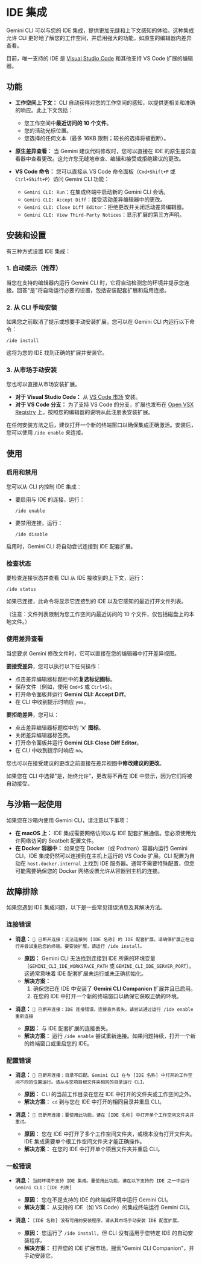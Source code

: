 # IDE 集成

Gemini CLI 可以与您的 IDE 集成，提供更加无缝和上下文感知的体验。这种集成允许 CLI 更好地了解您的工作空间，并启用强大的功能，如原生的编辑器内差异查看。

目前，唯一支持的 IDE 是 [Visual Studio Code](https://code.visualstudio.com/) 和其他支持 VS Code 扩展的编辑器。

## 功能

- **工作空间上下文：** CLI 自动获得对您的工作空间的感知，以提供更相关和准确的响应。此上下文包括：
  - 您工作空间中**最近访问的 10 个文件**。
  - 您的活动光标位置。
  - 您选择的任何文本（最多 16KB 限制；较长的选择将被截断）。

- **原生差异查看：** 当 Gemini 建议代码修改时，您可以直接在 IDE 的原生差异查看器中查看更改。这允许您无缝地审查、编辑和接受或拒绝建议的更改。

- **VS Code 命令：** 您可以直接从 VS Code 命令面板（`Cmd+Shift+P` 或 `Ctrl+Shift+P`）访问 Gemini CLI 功能：
  - `Gemini CLI: Run`：在集成终端中启动新的 Gemini CLI 会话。
  - `Gemini CLI: Accept Diff`：接受活动差异编辑器中的更改。
  - `Gemini CLI: Close Diff Editor`：拒绝更改并关闭活动差异编辑器。
  - `Gemini CLI: View Third-Party Notices`：显示扩展的第三方声明。

## 安装和设置

有三种方式设置 IDE 集成：

### 1. 自动提示（推荐）

当您在支持的编辑器内运行 Gemini CLI 时，它将自动检测您的环境并提示您连接。回答"是"将自动运行必要的设置，包括安装配套扩展和启用连接。

### 2. 从 CLI 手动安装

如果您之前取消了提示或想要手动安装扩展，您可以在 Gemini CLI 内运行以下命令：

```
/ide install
```

这将为您的 IDE 找到正确的扩展并安装它。

### 3. 从市场手动安装

您也可以直接从市场安装扩展。

- **对于 Visual Studio Code：** 从 [VS Code 市场](https://marketplace.visualstudio.com/items?itemName=google.gemini-cli-vscode-ide-companion) 安装。
- **对于 VS Code 分支：** 为了支持 VS Code 的分支，扩展也发布在 [Open VSX Registry](https://open-vsx.org/extension/google/gemini-cli-vscode-ide-companion) 上。按照您的编辑器的说明从此注册表安装扩展。

在任何安装方法之后，建议打开一个新的终端窗口以确保集成正确激活。安装后，您可以使用 `/ide enable` 来连接。

## 使用

### 启用和禁用

您可以从 CLI 内控制 IDE 集成：

- 要启用与 IDE 的连接，运行：
  ```
  /ide enable
  ```
- 要禁用连接，运行：
  ```
  /ide disable
  ```

启用时，Gemini CLI 将自动尝试连接到 IDE 配套扩展。

### 检查状态

要检查连接状态并查看 CLI 从 IDE 接收到的上下文，运行：

```
/ide status
```

如果已连接，此命令将显示它连接到的 IDE 以及它感知的最近打开文件列表。

（注意：文件列表限制为您工作空间内最近访问的 10 个文件，仅包括磁盘上的本地文件。）

### 使用差异查看

当您要求 Gemini 修改文件时，它可以直接在您的编辑器中打开差异视图。

**要接受差异**，您可以执行以下任何操作：

- 点击差异编辑器标题栏中的**复选标记图标**。
- 保存文件（例如，使用 `Cmd+S` 或 `Ctrl+S`）。
- 打开命令面板并运行 **Gemini CLI: Accept Diff**。
- 在 CLI 中收到提示时响应 `yes`。

**要拒绝差异**，您可以：

- 点击差异编辑器标题栏中的 **'x' 图标**。
- 关闭差异编辑器标签页。
- 打开命令面板并运行 **Gemini CLI: Close Diff Editor**。
- 在 CLI 中收到提示时响应 `no`。

您也可以在接受建议的更改之前直接在差异视图中**修改建议的更改**。

如果您在 CLI 中选择"是，始终允许"，更改将不再在 IDE 中显示，因为它们将被自动接受。

## 与沙箱一起使用

如果您在沙箱内使用 Gemini CLI，请注意以下事项：

- **在 macOS 上：** IDE 集成需要网络访问以与 IDE 配套扩展通信。您必须使用允许网络访问的 Seatbelt 配置文件。
- **在 Docker 容器中：** 如果您在 Docker（或 Podman）容器内运行 Gemini CLI，IDE 集成仍然可以连接到在主机上运行的 VS Code 扩展。CLI 配置为自动在 `host.docker.internal` 上找到 IDE 服务器。通常不需要特殊配置，但您可能需要确保您的 Docker 网络设置允许从容器到主机的连接。

## 故障排除

如果您遇到 IDE 集成问题，以下是一些常见错误消息及其解决方法。

### 连接错误

- **消息：** `🔴 已断开连接：无法连接到 [IDE 名称] 的 IDE 配套扩展。请确保扩展正在运行并尝试重启您的终端。要安装扩展，请运行 /ide install。`
  - **原因：** Gemini CLI 无法找到连接到 IDE 所需的环境变量（`GEMINI_CLI_IDE_WORKSPACE_PATH` 或 `GEMINI_CLI_IDE_SERVER_PORT`）。这通常意味着 IDE 配套扩展未运行或未正确初始化。
  - **解决方案：**
    1.  确保您已在 IDE 中安装了 **Gemini CLI Companion** 扩展并且已启用。
    2.  在您的 IDE 中打开一个新的终端窗口以确保它获取正确的环境。

- **消息：** `🔴 已断开连接：IDE 连接错误。连接意外丢失。请尝试通过运行 /ide enable 重新连接`
  - **原因：** 与 IDE 配套扩展的连接丢失。
  - **解决方案：** 运行 `/ide enable` 尝试重新连接。如果问题持续，打开一个新的终端窗口或重启您的 IDE。

### 配置错误

- **消息：** `🔴 已断开连接：目录不匹配。Gemini CLI 在与 [IDE 名称] 中打开的工作空间不同的位置运行。请从与您项目根文件夹相同的目录运行 CLI。`
  - **原因：** CLI 的当前工作目录在您在 IDE 中打开的文件夹或工作空间之外。
  - **解决方案：** `cd` 到与您在 IDE 中打开的相同目录并重启 CLI。

- **消息：** `🔴 已断开连接：要使用此功能，请在 [IDE 名称] 中打开单个工作空间文件夹并重试。`
  - **原因：** 您在 IDE 中打开了多个工作空间文件夹，或根本没有打开文件夹。IDE 集成需要单个根工作空间文件夹才能正确操作。
  - **解决方案：** 在您的 IDE 中打开单个项目文件夹并重启 CLI。

### 一般错误

- **消息：** `当前环境不支持 IDE 集成。要使用此功能，请在以下支持的 IDE 之一中运行 Gemini CLI：[IDE 列表]`
  - **原因：** 您在不是支持的 IDE 的终端或环境中运行 Gemini CLI。
  - **解决方案：** 从支持的 IDE（如 VS Code）的集成终端运行 Gemini CLI。

- **消息：** `[IDE 名称] 没有可用的安装程序。请从其市场手动安装 IDE 配套扩展。`
  - **原因：** 您运行了 `/ide install`，但 CLI 没有适用于您特定 IDE 的自动安装程序。
  - **解决方案：** 打开您的 IDE 扩展市场，搜索"Gemini CLI Companion"，并手动安装它。